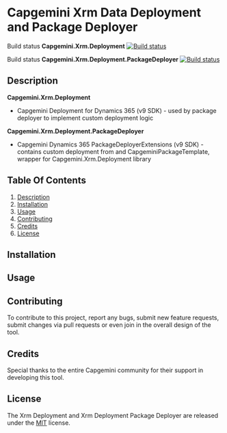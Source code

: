 # Capgemini Xrm Data Deployment and Package Deployer

Build status **Capgemini.Xrm.Deployment** 
[![Build status](https://capgeminiuk.visualstudio.com/Capgemini%20Reusable%20IP/_apis/build/status/NUGET%20CI%20Builds/Capgemini%20Deployment%20V9%20NUGET)](https://capgeminiuk.visualstudio.com/Capgemini%20Reusable%20IP/_build/latest?definitionId=75)

Build status **Capgemini.Xrm.Deployment.PackageDeployer**
[![Build status](https://capgeminiuk.visualstudio.com/Capgemini%20Reusable%20IP/_apis/build/status/NUGET%20CI%20Builds/Capgemini%20Deployment%20PackageDeployer%20V9%20NUGET)](https://capgeminiuk.visualstudio.com/Capgemini%20Reusable%20IP/_build/latest?definitionId=76)

## Description

**Capgemini.Xrm.Deployment**
- Capgemini Deployment for Dynamics 365 (v9 SDK) - used by package deployer to implement custom deployment logic

**Capgemini.Xrm.Deployment.PackageDeployer**
- Capgemini Dynamics 365 PackageDeployerExtensions (v9 SDK) - contains custom deployment from and CapgeminiPackageTemplate, wrapper for Capgemini.Xrm.Deployment library

## Table Of Contents
1. [Description](#Description)  
1. [Installation](#Installation)
1. [Usage](#Usage)
1. [Contributing](#Contributing)
1. [Credits](#Credits)
1. [License](#License)

## Installation


## Usage


## Contributing

To contribute to this project, report any bugs, submit new feature requests, submit changes via pull requests or even join in the overall design of the tool.

## Credits

Special thanks to the entire Capgemini community for their support in developing this tool.

## License

The Xrm Deployment and Xrm Deployment Package Deployer are released under the [MIT](LICENSE) license.
